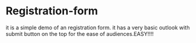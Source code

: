# Registration-form
it is a simple demo of an registration form.
it has a very basic outlook with submit button on the top for the ease of audiences.EASY!!!!
